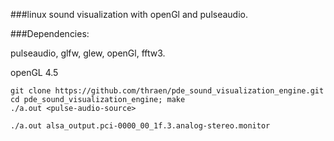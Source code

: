 ###linux sound visualization with openGl and pulseaudio.

###Dependencies:

pulseaudio, glfw, glew, openGl, fftw3.

openGL 4.5

```
git clone https://github.com/thraen/pde_sound_visualization_engine.git
cd pde_sound_visualization_engine; make
./a.out <pulse-audio-source>
```

`./a.out alsa_output.pci-0000_00_1f.3.analog-stereo.monitor`
